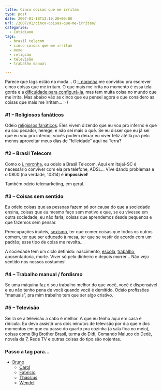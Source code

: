 ```yaml
---
title: Cinco coisas que me irritam
type: post
date: 2007-01-18T13:19:20+00:00
url: /2007/01/cinco-coisas-que-me-irritam/
categories:
  - Cotidiano
tags:
  - brasil telecom
  - cinco coisas que me irritam
  - meme
  - religião
  - televisão
  - trabalho manual

---
```

Parece que tags estão na moda… O [j. noronha][1] me convidou pra escrever cinco coisas que me irritam. O que mais me irrita no momento é essa tela gorda e a [dificuldade para configurá-la][2], mas tem muita coisa no mundo que me irrita. Mas abaixo vão as cinco que eu pensei agora e que considero as coisas que mais me irritam… :-)

### #1 – Religiosos fanáticos

Odeio [religiosos fanáticos][3]. Eles vivem dizendo que eu vou pro inferno e que eu sou pecador, herege, e não sei mais o quê. Se eu disser que eu já sei que eu vou pro inferno, vocês podem deixar eu viver feliz até lá pra pelo menos aproveitar meus dias de “felicidade” aqui na Terra?

### #2 – Brasil Telecom

Como o [j. noronha][4], eu odeio a Brasil Telecom. Aqui em Itajaí-SC é necessário conviver com ela pra telefone, ADSL… Vive dando problemas e o 0800 (na verdade, 10314) é **impossível**!

Também odeio telemarketing, em geral.

### #3 – Coisas sem sentido

Eu odeio coisas que as pessoas fazem só por causa do que a sociedade ensina, coisas que eu mesmo faço sem motivo e que, se eu vivesse em outra sociedade, eu não faria; coisas que aprendemos desde pequenos e que fazemos sem pensar.

Preocupações inúteis, [sexismo][5], ter que comer coisas que todos os outros comem, ter que ser educado à mesa, ter que se vestir de acordo com um padrão; esse tipo de coisa me revolta…

A sociedade tem um ciclo definido: nascimento, [escola][6], [trabalho][7], aposentadoria, morte. Viver só pelo dinheiro e depois morrer… Não vejo sentido nos nossos costumes!

### #4 – Trabalho manual / fordismo

Se uma máquina faz o seu trabalho melhor do que você, você é dispensável e eu não tenho pena de você quando você é demitido. Odeio profissões “manuais”, pra mim trabalho tem que ser algo criativo.

### #5 – Televisão

Sei lá se a televisão a cabo é melhor. A que eu tenho aqui em casa é ridícula. Eu devo assistir uns dois minutos de televisão por dia que é dos momentos em que eu passo do quarto pra cozinha (a sala fica no meio), coisas como Big Brother Brasil, turma do Didi, Comando Maluco do Dedé, novela da 7, Rede TV e outras coisas do tipo são nojentas.

### Passo a tag para…

  * [Bruno][8]
      * [Carol][9]
      * [Fabricio][10]
      * [Thássius][11]
      * [Wendel][12]</ul>

 [1]: http://www.ofimdavarzea.com/2007/01/17/cinco-coisas-irritantes/
 [2]: http://tiagomadeira.net/2007/01/18/emerge-happiness/
 [3]: http://malvicioso.com/2007/01/12/almas-a-venda/
 [4]: http://www.ofimdavarzea.com/
 [5]: http://malvicioso.com/2007/01/15/mundo-machista-eh/
 [6]: http://malvicioso.com/2007/01/16/como-funciona-a-escola/
 [7]: http://malvicioso.com/2007/01/01/vai-trabalhar-vagabundo/
 [8]: http://brunomadeira.com/
 [9]: http://malvicioso.com/
 [10]: http://fabricio.wordpress.com/
 [11]: http://memoriasfracas.semjuizo.com/
 [12]: http://wendel.scardua.net/

